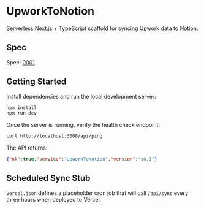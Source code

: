 # UpworkToNotion

Serverless Next.js + TypeScript scaffold for syncing Upwork data to Notion.

## Spec

Spec: [0001](./specs/specs/0001-upwork-notion-v0.1.md)

## Getting Started

Install dependencies and run the local development server:

```bash
npm install
npm run dev
```

Once the server is running, verify the health check endpoint:

```bash
curl http://localhost:3000/api/ping
```

The API returns:

```json
{"ok":true,"service":"UpworkToNotion","version":"v0.1"}
```

## Scheduled Sync Stub

`vercel.json` defines a placeholder cron job that will call `/api/sync` every three hours when deployed to Vercel.
